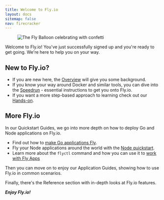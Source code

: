 ```yaml
---
title: Welcome to Fly.io
layout: docs
sitemap: false
nav: firecracker
---
```


<figure class="flex ai:center jc:center w:full r:lg bg:yellow-gradient p:4 mb:4">
  <img src="/static/images/celebrate.webp" srcset="/static/images/celebrate@2x.webp 2x" alt="The Fly Balloon celebrating with confetti" class="w:11">
</figure>

Welcome to Fly.io! You've just successfully signed up and you're ready to get going. We're here to help you on your way.

## New to Fly.io?

* If you are new here, the [Overview](/docs/) will give you some background. 
* If you know your way around Docker and similar tools, you can dive into the [Speedrun](/docs/speedrun/) - essential instructions to get you onto Fly.io. 
* If you want a more step-based approach to learning check out our [Hands-on](/docs/hands-on/start/).

## More Fly.io

In our Quickstart Guides, we go into more depth on how to deploy Go and Node applications on Fly.io.

* Find out how to [make Go applications Fly](/docs/getting-started/golang/).
* Fly your Node applications around the world with the [Node quickstart](/docs/getting-started/node/).
* Learn more about the `flyctl` command and how you can use it to [work with Fly Apps](/docs/getting-started/working-with-fly-apps/)

Then you can move on to enjoy our Application Guides, showing how to use Fly.io in common scenarios.

Finally, there's the Reference section with in-depth looks at Fly.io features.

***Enjoy Fly.io!***


